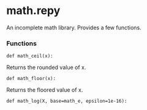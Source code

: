 # math.repy

An incomplete math library. Provides a few functions.


### Functions

```
def math_ceil(x):
```
   Returns the rounded value of x.


```
def math_floor(x):
```
   Returns the floored value of x.


```
def math_log(X, base=math_e, epsilon=1e-16):
```
